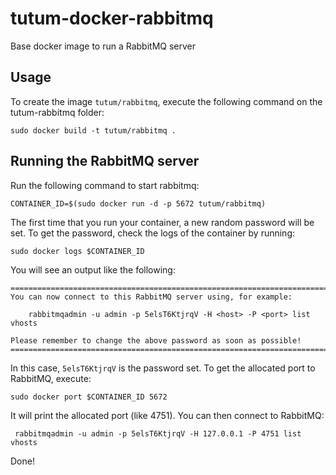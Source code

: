 tutum-docker-rabbitmq
=====================

Base docker image to run a RabbitMQ server


Usage
-----

To create the image `tutum/rabbitmq`, execute the following command on the tutum-rabbitmq folder:

	sudo docker build -t tutum/rabbitmq .


Running the RabbitMQ server
---------------------------

Run the following command to start rabbitmq:

	CONTAINER_ID=$(sudo docker run -d -p 5672 tutum/rabbitmq)

The first time that you run your container, a new random password will be set.
To get the password, check the logs of the container by running:

	sudo docker logs $CONTAINER_ID

You will see an output like the following:

	========================================================================
	You can now connect to this RabbitMQ server using, for example:

	    rabbitmqadmin -u admin -p 5elsT6KtjrqV -H <host> -P <port> list vhosts

	Please remember to change the above password as soon as possible!
	========================================================================

In this case, `5elsT6KtjrqV` is the password set. To get
the allocated port to RabbitMQ, execute:

	sudo docker port $CONTAINER_ID 5672

It will print the allocated port (like 4751). You can then connect to RabbitMQ:

	 rabbitmqadmin -u admin -p 5elsT6KtjrqV -H 127.0.0.1 -P 4751 list vhosts

Done!
